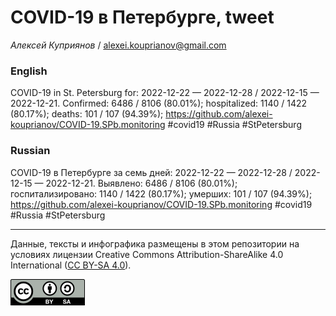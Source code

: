 COVID-19 в Петербурге, tweet
============================

*Алексей Куприянов* /
<a href="mailto:alexei.kouprianov@gmail.com" class="email">alexei.kouprianov@gmail.com</a>

### English

COVID-19 in St. Petersburg for: 2022-12-22 — 2022-12-28 / 2022-12-15 —
2022-12-21. Сonfirmed: 6486 / 8106 (80.01%); hospitalized: 1140 / 1422
(80.17%); deaths: 101 / 107 (94.39%);
<a href="https://github.com/alexei-kouprianov/COVID-19.SPb.monitoring" class="uri">https://github.com/alexei-kouprianov/COVID-19.SPb.monitoring</a>
\#covid19 \#Russia \#StPetersburg

### Russian

COVID-19 в Петербурге за семь дней: 2022-12-22 — 2022-12-28 / 2022-12-15
— 2022-12-21. Выявлено: 6486 / 8106 (80.01%); госпитализировано: 1140 /
1422 (80.17%); умерших: 101 / 107 (94.39%);
<a href="https://github.com/alexei-kouprianov/COVID-19.SPb.monitoring" class="uri">https://github.com/alexei-kouprianov/COVID-19.SPb.monitoring</a>
\#covid19 \#Russia \#StPetersburg

------------------------------------------------------------------------

Данные, тексты и инфографика размещены в этом репозитории на условиях
лицензии Creative Commons Attribution-ShareAlike 4.0 International ([CC
BY-SA 4.0](https://creativecommons.org/licenses/by-sa/4.0/)).

![](../misc/CC-BY-SA-icon.png "CC-BY-SA")
